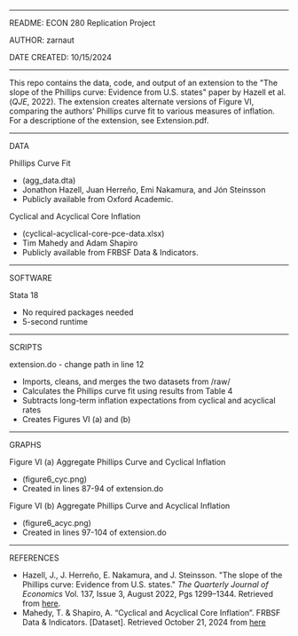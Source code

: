 **************************************************************************************
README: ECON 280 Replication Project

AUTHOR: zarnaut

DATE CREATED: 10/15/2024
**************************************************************************************
This repo contains the data, code, and output of an extension to the "The slope of the Phillips curve: Evidence from U.S. states" paper by Hazell et al. (_QJE_, 2022). The extension creates alternate versions of Figure VI, comparing the authors’ Phillips curve fit to various measures of inflation. For a descriptione of the extension, see Extension.pdf.
**************************************************************************************
DATA

Phillips Curve Fit 
- (agg_data.dta)
- Jonathon Hazell, Juan Herreño, Emi Nakamura, and Jón Steinsson
- Publicly available from Oxford Academic.

Cyclical and Acyclical Core Inflation

- (cyclical-acyclical-core-pce-data.xlsx)
- Tim Mahedy and Adam Shapiro
- Publicly available from FRBSF Data & Indicators.
**************************************************************************************
SOFTWARE

Stata 18
- No required packages needed
- 5-second runtime
**************************************************************************************
SCRIPTS

extension.do - change path in line 12
- Imports, cleans, and merges the two datasets from /raw/
- Calculates the Phillips curve fit using results from Table 4
- Subtracts long-term inflation expectations from cyclical and acyclical rates
- Creates Figures VI (a) and (b)
**************************************************************************************
GRAPHS

Figure VI (a) Aggregate Phillips Curve and Cyclical Inflation
- (figure6_cyc.png)
- Created in lines 87-94 of extension.do

Figure VI (b) Aggregate Phillips Curve and Acyclical Inflation
- (figure6_acyc.png)
- Created in lines 97-104 of extension.do
**************************************************************************************
REFERENCES
- Hazell, J., J. Herreño, E. Nakamura, and J. Steinsson. "The slope of the Phillips curve: Evidence from U.S. states." _The Quarterly Journal of Economics_ Vol. 137, Issue 3, August 2022, Pgs 1299–1344. Retrieved from [here](https://doi.org/10.1093/qje/qjac010).
- Mahedy, T. & Shapiro, A. “Cyclical and Acyclical Core Inflation”. FRBSF Data & Indicators. [Dataset]. Retrieved October 21, 2024 from [here](https://www.frbsf.org/research-and-insights/data-and-indicators/cyclical-and-acyclical-core-pce-inflation/)
